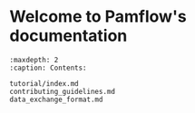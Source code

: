 # Welcome to Pamflow's documentation

```{toctree}
:maxdepth: 2
:caption: Contents:

tutorial/index.md
contributing_guidelines.md
data_exchange_format.md